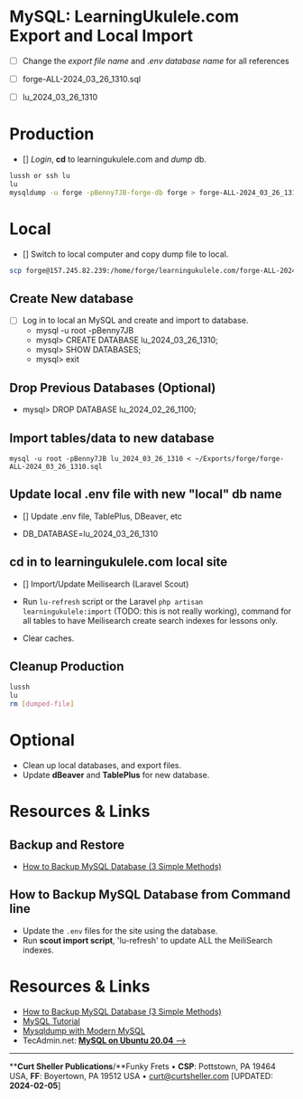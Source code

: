 # MySQL: LearningUkulele.com Export and Local Import

- [ ] Change the *export file name* and .*env database name* for all references

- [ ]  forge-ALL-2024_03_26_1310.sql
- [ ]  lu_2024_03_26_1310

# Production

- [] *Login*, **cd** to learningukulele.com and *dump* db.

```sh
lussh or ssh lu
lu
mysqldump -u forge -pBenny7JB-forge-db forge > forge-ALL-2024_03_26_1310.sql
```

# Local

- [] Switch to local computer and copy dump file to local.

```sh
scp forge@157.245.82.239:/home/forge/learningukulele.com/forge-ALL-2024_03_26_1310.sql ~/Exports/forge
```

## Create New database

- [ ] Log in to local an MySQL and create and import to database.
   - mysql -u root -pBenny7JB
   - mysql> CREATE DATABASE lu_2024_03_26_1310;
   - mysql> SHOW DATABASES;
   - mysql> exit

## Drop Previous Databases (Optional)
- mysql> DROP DATABASE lu_2024_02_26_1100;

## Import tables/data to new database

```
mysql -u root -pBenny7JB lu_2024_03_26_1310 < ~/Exports/forge/forge-ALL-2024_03_26_1310.sql
```

## Update local .env file with new "local" db name

- [] Update .env file, TablePlus, DBeaver, etc

- DB_DATABASE=lu_2024_03_26_1310

## cd in to learningukulele.com local site

- [] Import/Update Meilisearch (Laravel Scout)

- Run `lu-refresh` script or the  Laravel `php artisan learningukulele:import` (TODO: this is not really working), command for all tables to have Meilisearch create search indexes for lessons only.

- Clear caches.

## Cleanup Production

```bash
lussh
lu
rm [dumped-file]
```

# Optional

- Clean up local databases, and export files.
- Update **dBeaver** and **TablePlus** for new database.

# Resources & Links

## Backup and Restore

- [How to Backup MySQL Database (3 Simple Methods)](https://serverguy.com/servers/how-to-backup-mysql-database/)

## How to Backup MySQL Database from Command line

- Update the `.env` files for the site using the database.
- Run <strong>scout import script</strong>, 'lu-refresh' to update ALL the MeiliSearch indexes.

# Resources & Links

- [How to Backup MySQL Database (3 Simple Methods)](https://serverguy.com/servers/how-to-backup-mysql-database/)
- [MySQL Tutorial](https://www.mysqltutorial.org/mysql-show-databases/)
- [Mysqldump with Modern MySQL](https://serversforhackers.com/c/mysqldump-with-modern-mysql)
- TecAdmin.net: [**MySQL on Ubuntu 20.04** -->](https://tecadmin.net/install-mysql-ubuntu-20-04/)

----
****Curt Sheller Publications**/**Funky Frets • **CSP**: Pottstown, PA 19464 USA, **FF**: Boyertown, PA 19512 USA • [curt@curtsheller.com](mailto:curt@curtsheller.com) [UPDATED: **2024-02-05**]
